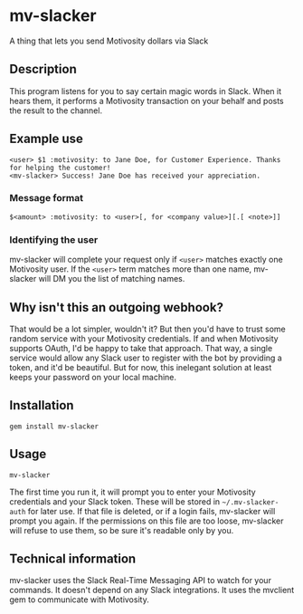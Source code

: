 # mv-slacker
A thing that lets you send Motivosity dollars via Slack

## Description
This program listens for you to say certain magic words in Slack. When it hears them, it performs a Motivosity transaction on your behalf and posts the result to the channel.

## Example use
```
<user> $1 :motivosity: to Jane Doe, for Customer Experience. Thanks for helping the customer!
<mv-slacker> Success! Jane Doe has received your appreciation.
```

### Message format
```
$<amount> :motivosity: to <user>[, for <company value>][.[ <note>]]
```

### Identifying the user
mv-slacker will complete your request only if `<user>` matches exactly one Motivosity user. If the `<user>` term matches more than one name, mv-slacker will DM you the list of matching names.

## Why isn't this an outgoing webhook?
That would be a lot simpler, wouldn't it? But then you'd have to trust some random service with your Motivosity credentials. If and when Motivosity supports OAuth, I'd be happy to take that approach. That way, a single service would allow any Slack user to register with the bot by providing a token, and it'd be beautiful. But for now, this inelegant solution at least keeps your password on your local machine.

## Installation
```
gem install mv-slacker
```

## Usage
```
mv-slacker
```
The first time you run it, it will prompt you to enter your Motivosity credentials and your Slack token. These will be stored in `~/.mv-slacker-auth` for later use. If that file is deleted, or if a login fails, mv-slacker will prompt you again. If the permissions on this file are too loose, mv-slacker will refuse to use them, so be sure it's readable only by you.

## Technical information
mv-slacker uses the Slack Real-Time Messaging API to watch for your commands. It doesn't depend on any Slack integrations. It uses the mvclient gem to communicate with Motivosity.
